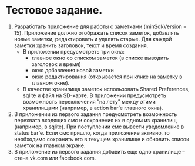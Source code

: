 # Тестовое задание.
1. Разработать приложение для работы с заметками (minSdkVersion = 15). Приложение должно отображать список заметок, добавлять новые заметки, редактировать и удалять старые. Для каждой заметки хранить заголовок, текст и время создания. 
    * В приложении предусмотреть три окна:
        - главное окно со списком заметок (в списке выводить заголовок и время)
        - окно добавления новой заметки
        - окно редактирования (открывается при клике на заметку в главном окне).
    * В качестве хранилища заметок использовать Shared Preferences, sqlite и файл на SD-карте. В приложении предусмотреть возможность переключения “на лету” между этими хранилищами (например, в action bar’е главного окна).
2. В приложении из первого задания предусмотреть возможность перехвата входящих смс и сохранения их в одном из хранилищ (например, в sqlite). При поступлении смс вывести уведомление в status bar’е. Если смс пришло, когда приложение активно, то необходимо сохранить его в текущем хранилище и обновить список заметок на главном экране. 
3. В приложение из первого задания добавить еще одно хранилище – стена vk.com или facebook.com.